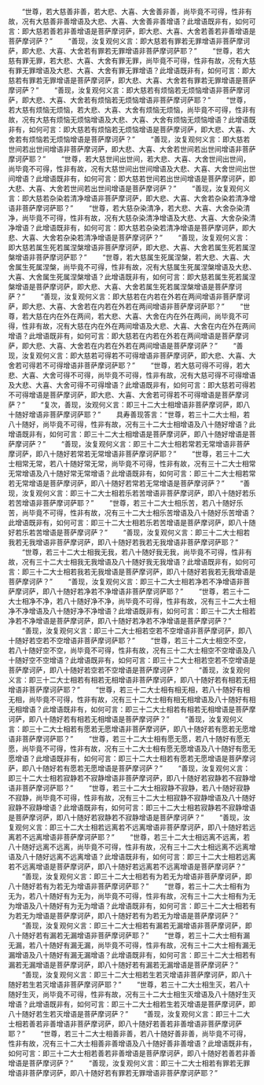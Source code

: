 <!-- { "loadSidebar": true } -->
　　“世尊，若大慈善非善，若大悲、大喜、大舍善非善，尚毕竟不可得，性非有故，况有大慈善非善增语及大悲、大喜、大舍善非善增语？此增语既非有，如何可言：即大慈若善若非善增语是菩萨摩诃萨，即大悲、大喜、大舍若善若非善增语是菩萨摩诃萨？”
　　“善现，汝复观何义言：即大慈若有罪若无罪增语非菩萨摩诃萨，即大悲、大喜、大舍若有罪若无罪增语非菩萨摩诃萨耶？”
　　“世尊，若大慈有罪无罪，若大悲、大喜、大舍有罪无罪，尚毕竟不可得，性非有故，况有大慈有罪无罪增语及大悲、大喜、大舍有罪无罪增语？此增语既非有，如何可言：即大慈若有罪若无罪增语是菩萨摩诃萨，即大悲、大喜、大舍若有罪若无罪增语是菩萨摩诃萨？”
　　“善现，汝复观何义言：即大慈若有烦恼若无烦恼增语非菩萨摩诃萨，即大悲、大喜、大舍若有烦恼若无烦恼增语非菩萨摩诃萨耶？”
　　“世尊，若大慈有烦恼无烦恼，若大悲、大喜、大舍有烦恼无烦恼，尚毕竟不可得，性非有故，况有大慈有烦恼无烦恼增语及大悲、大喜、大舍有烦恼无烦恼增语？此增语既非有，如何可言：即大慈若有烦恼若无烦恼增语是菩萨摩诃萨，即大悲、大喜、大舍若有烦恼若无烦恼增语是菩萨摩诃萨？”
　　“善现，汝复观何义言：即大慈若世间若出世间增语非菩萨摩诃萨，即大悲、大喜、大舍若世间若出世间增语非菩萨摩诃萨耶？”
　　“世尊，若大慈世间出世间，若大悲、大喜、大舍世间出世间，尚毕竟不可得，性非有故，况有大慈世间出世间增语及大悲、大喜、大舍世间出世间增语？此增语既非有，如何可言：即大慈若世间若出世间增语是菩萨摩诃萨，即大悲、大喜、大舍若世间若出世间增语是菩萨摩诃萨？”
　　“善现，汝复观何义言：即大慈若杂染若清净增语非菩萨摩诃萨，即大悲、大喜、大舍若杂染若清净增语非菩萨摩诃萨耶？”
　　“世尊，若大慈杂染清净，若大悲、大喜、大舍杂染清净，尚毕竟不可得，性非有故，况有大慈杂染清净增语及大悲、大喜、大舍杂染清净增语？此增语既非有，如何可言：即大慈若杂染若清净增语是菩萨摩诃萨，即大悲、大喜、大舍若杂染若清净增语是菩萨摩诃萨？”
　　“善现，汝复观何义言：即大慈若属生死若属涅槃增语非菩萨摩诃萨，即大悲、大喜、大舍若属生死若属涅槃增语非菩萨摩诃萨耶？”
　　“世尊，若大慈属生死属涅槃，若大悲、大喜、大舍属生死属涅槃，尚毕竟不可得，性非有故，况有大慈属生死属涅槃增语及大悲、大喜、大舍属生死属涅槃增语？此增语既非有，如何可言：即大慈若属生死若属涅槃增语是菩萨摩诃萨，即大悲、大喜、大舍若属生死若属涅槃增语是菩萨摩诃萨？”
　　“善现，汝复观何义言：即大慈若在内若在外若在两间增语非菩萨摩诃萨，即大悲、大喜、大舍若在内若在外若在两间增语非菩萨摩诃萨耶？”
　　“世尊，若大慈在内在外在两间，若大悲、大喜、大舍在内在外在两间，尚毕竟不可得，性非有故，况有大慈在内在外在两间增语及大悲、大喜、大舍在内在外在两间增语？此增语既非有，如何可言：即大慈若在内若在外若在两间增语是菩萨摩诃萨，即大悲、大喜、大舍若在内若在外若在两间增语是菩萨摩诃萨？”
　　“善现，汝复观何义言：即大慈若可得若不可得增语非菩萨摩诃萨，即大悲、大喜、大舍若可得若不可得增语非菩萨摩诃萨耶？”
　　“世尊，若大慈可得不可得，若大悲、大喜、大舍可得不可得，尚毕竟不可得，性非有故，况有大慈可得不可得增语及大悲、大喜、大舍可得不可得增语？此增语既非有，如何可言：即大慈若可得若不可得增语是菩萨摩诃萨，即大悲、大喜、大舍若可得若不可得增语是菩萨摩诃萨？”
　　“复次，善现，汝观何义言：即三十二大士相增语非菩萨摩诃萨，即八十随好增语非菩萨摩诃萨耶？”
　　具寿善现答言：“世尊，若三十二大士相，若八十随好，尚毕竟不可得，性非有故，况有三十二大士相增语及八十随好增语？此增语既非有，如何可言：即三十二大士相增语是菩萨摩诃萨，即八十随好增语是菩萨摩诃萨？”
　　“善现，汝复观何义言：即三十二大士相若常若无常增语非菩萨摩诃萨，即八十随好若常若无常增语非菩萨摩诃萨耶？”
　　“世尊，若三十二大士相常无常，若八十随好常无常，尚毕竟不可得，性非有故，况有三十二大士相常无常增语及八十随好常无常增语？此增语既非有，如何可言：即三十二大士相若常若无常增语是菩萨摩诃萨，即八十随好若常若无常增语是菩萨摩诃萨？”
　　“善现，汝复观何义言：即三十二大士相若乐若苦增语非菩萨摩诃萨，即八十随好若乐若苦增语非菩萨摩诃萨耶？”
　　“世尊，若三十二大士相乐苦，若八十随好乐苦，尚毕竟不可得，性非有故，况有三十二大士相乐苦增语及八十随好乐苦增语？此增语既非有，如何可言：即三十二大士相若乐若苦增语是菩萨摩诃萨，即八十随好若乐若苦增语是菩萨摩诃萨？”
　　“善现，汝复观何义言：即三十二大士相若我若无我增语非菩萨摩诃萨，即八十随好若我若无我增语非菩萨摩诃萨耶？”
　　“世尊，若三十二大士相我无我，若八十随好我无我，尚毕竟不可得，性非有故，况有三十二大士相我无我增语及八十随好我无我增语？此增语既非有，如何可言：即三十二大士相若我若无我增语是菩萨摩诃萨，即八十随好若我若无我增语是菩萨摩诃萨？”
　　“善现，汝复观何义言：即三十二大士相若净若不净增语非菩萨摩诃萨，即八十随好若净若不净增语非菩萨摩诃萨耶？”
　　“世尊，若三十二大士相净不净，若八十随好净不净，尚毕竟不可得，性非有故，况有三十二大士相净不净增语及八十随好净不净增语？此增语既非有，如何可言：即三十二大士相若净若不净增语是菩萨摩诃萨，即八十随好若净若不净增语是菩萨摩诃萨？”
　　“善现，汝复观何义言：即三十二大士相若空若不空增语非菩萨摩诃萨，即八十随好若空若不空增语非菩萨摩诃萨耶？”
　　“世尊，若三十二大士相空不空，若八十随好空不空，尚毕竟不可得，性非有故，况有三十二大士相空不空增语及八十随好空不空增语？此增语既非有，如何可言：即三十二大士相若空若不空增语是菩萨摩诃萨，即八十随好若空若不空增语是菩萨摩诃萨？”
　　“善现，汝复观何义言：即三十二大士相若有相若无相增语非菩萨摩诃萨，即八十随好若有相若无相增语非菩萨摩诃萨耶？”
　　“世尊，若三十二大士相有相无相，若八十随好有相无相，尚毕竟不可得，性非有故，况有三十二大士相有相无相增语及八十随好有相无相增语？此增语既非有，如何可言：即三十二大士相若有相若无相增语是菩萨摩诃萨，即八十随好若有相若无相增语是菩萨摩诃萨？”
　　“善现，汝复观何义言：即三十二大士相若有愿若无愿增语非菩萨摩诃萨，即八十随好若有愿若无愿增语非菩萨摩诃萨耶？”
　　“世尊，若三十二大士相有愿无愿，若八十随好有愿无愿，尚毕竟不可得，性非有故，况有三十二大士相有愿无愿增语及八十随好有愿无愿增语？此增语既非有，如何可言：即三十二大士相若有愿若无愿增语是菩萨摩诃萨，即八十随好若有愿若无愿增语是菩萨摩诃萨？”
　　“善现，汝复观何义言：即三十二大士相若寂静若不寂静增语非菩萨摩诃萨，即八十随好若寂静若不寂静增语非菩萨摩诃萨耶？”
　　“世尊，若三十二大士相寂静不寂静，若八十随好寂静不寂静，尚毕竟不可得，性非有故，况有三十二大士相寂静不寂静增语及八十随好寂静不寂静增语？此增语既非有，如何可言：即三十二大士相若寂静若不寂静增语是菩萨摩诃萨，即八十随好若寂静若不寂静增语是菩萨摩诃萨？”
　　“善现，汝复观何义言：即三十二大士相若远离若不远离增语非菩萨摩诃萨，即八十随好若远离若不远离增语非菩萨摩诃萨耶？”
　　“世尊，若三十二大士相远离不远离，若八十随好远离不远离，尚毕竟不可得，性非有故，况有三十二大士相远离不远离增语及八十随好远离不远离增语？此增语既非有，如何可言：即三十二大士相若远离若不远离增语是菩萨摩诃萨，即八十随好若远离若不远离增语是菩萨摩诃萨？”
　　“善现，汝复观何义言：即三十二大士相若有为若无为增语非菩萨摩诃萨，即八十随好若有为若无为增语非菩萨摩诃萨耶？”
　　“世尊，若三十二大士相有为无为，若八十随好有为无为，尚毕竟不可得，性非有故，况有三十二大士相有为无为增语及八十随好有为无为增语？此增语既非有，如何可言：即三十二大士相若有为若无为增语是菩萨摩诃萨，即八十随好若有为若无为增语是菩萨摩诃萨？”
　　“善现，汝复观何义言：即三十二大士相若有漏若无漏增语非菩萨摩诃萨，即八十随好若有漏若无漏增语非菩萨摩诃萨耶？”
　　“世尊，若三十二大士相有漏无漏，若八十随好有漏无漏，尚毕竟不可得，性非有故，况有三十二大士相有漏无漏增语及八十随好有漏无漏增语？此增语既非有，如何可言：即三十二大士相若有漏若无漏增语是菩萨摩诃萨，即八十随好若有漏若无漏增语是菩萨摩诃萨？”
　　“善现，汝复观何义言：即三十二大士相若生若灭增语非菩萨摩诃萨，即八十随好若生若灭增语非菩萨摩诃萨耶？”
　　“世尊，若三十二大士相生灭，若八十随好生灭，尚毕竟不可得，性非有故，况有三十二大士相生灭增语及八十随好生灭增语？此增语既非有，如何可言：即三十二大士相若生若灭增语是菩萨摩诃萨，即八十随好若生若灭增语是菩萨摩诃萨？”
　　“善现，汝复观何义言：即三十二大士相若善若非善增语非菩萨摩诃萨，即八十随好若善若非善增语非菩萨摩诃萨耶？”
　　“世尊，若三十二大士相善非善，若八十随好善非善，尚毕竟不可得，性非有故，况有三十二大士相善非善增语及八十随好善非善增语？此增语既非有，如何可言：即三十二大士相若善若非善增语是菩萨摩诃萨，即八十随好若善若非善增语是菩萨摩诃萨？”
　　“善现，汝复观何义言：即三十二大士相若有罪若无罪增语非菩萨摩诃萨，即八十随好若有罪若无罪增语非菩萨摩诃萨耶？”
